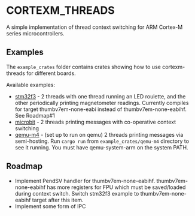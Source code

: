 # CORTEXM_THREADS

A simple implementation of thread context switching for 
ARM Cortex-M series microcontrollers.

## Examples
The `example_crates` folder contains crates showing how to 
use cortexm-threads for different boards.

Available examples:
 - [stm32f3](./example_crates/stm32f3) - 2 threads with one 
 thread running an LED roulette, and the other periodically
 printing magnetometer readings. Currently compiles for target
 thumbv7em-none-eabi instead of thumbv7em-none-eabihf. See Roadmap#1
 - [microbit](./example_crates/microbit) - 2 threads printing
 messages with co-operative context switching
 - [qemu-m4](./example_crates/qemu-m4) - (set up to run
 on qemu) 2 threads printing messages via semi-hosting.
 Run `cargo run` from `example_crates/qemu-m4` directory
 to see it running. You must have qemu-system-arm on the system PATH.

## Roadmap
 - Implement PendSV handler for thumbv7em-none-eabihf. thumbv7em-none-eabihf
 has more registers for FPU which must be saved/loaded during context switch.
 Switch stm32f3 example to thumbv7em-none-eabihf target after this item.
 - Implement some form of IPC
